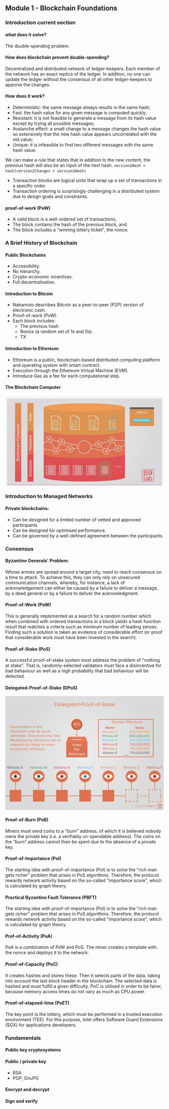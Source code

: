 ## Module 1 - Blockchain Foundations
### Introduction current section

#### what does it solve?
The double-spending problem.

#### How does blockchain prevent double-spending?
Decentralized and distributed network of ledger-keepers. Each member of the network has an exact replica of the ledger. In addition, no one can update the ledger without the consensus of all other ledger-keepers to approve the changes. 

#### How does it work?
- Deterministic: the same message always results in the same hash;
- Fast: the hash value for any given message is computed quickly;
- Resistant: it is not feasible to generate a message from its hash value except by trying all possible messages;
- Avalanche effect: a small change to a message changes the hash value so extensively that the new hash value appears uncorrelated with the old value;
- Unique: it is infeasible to find two different messages with the same hash value.

We can make a rule that states that in addition to the new content, the previous hash will also be an input of the next hash.
`
version2Hash = hash(version2Changes + version1Hash)
`

- Transaction blocks are logical units that wrap up a set of transactions in a specific order.
- Transaction ordering is surprisingly challenging in a distributed system due to design goals and constraints.

#### proof-of-work (PoW) 
- A valid block is a well-ordered set of transactions,
- The block contains the hash of the previous block, and
- The block includes a "winning lottery ticket", the nonce.

### A Brief History of Blockchain
  
#### Public Blockchains
- Accessibility.
- No hierarchy.
- Crypto-economic incentives.
- Full decentralisation.

#### Introduction to Bitcoin
- Nakamoto describes Bitcoin as a peer-to-peer (P2P) version of electronic cash.
- Proof-of-work (PoW).
- Each block includes: 
    - The previous hash 
    - Nonce (a random set of 1s and 0s). 
    - TX 

#### Introduction to Ethereum
- Ethereum is a public, blockchain-based distributed computing platform and operating system with smart contract.
- Execution through the Ethereum Virtual Machine (EVM). 
- Introduce Gas as a fee for each computational step.

#### The Blockchain Computer
![Blockchain Computer](https://github.com/FernandoFH/Smart_Contract/blob/master/Tezos_Developer/Arch_BlockChaing_B9Lab.JPG)

### Introduction to Managed Networks

#### Private blockchains:
- Can be designed for a limited number of vetted and approved participants.
- Can be designed for optimised performance.
- Can be governed by a well-defined agreement between the participants.

### Consensus

#### Byzantine Generals' Problem:
Whose armies are spread around a target city, need to reach consensus on a time to attack. To achieve this, they can only rely on unsecured communication channels, whereby, for instance, a lack of acknowledgement can either be caused by a failure to deliver a message, by a dead general or by a failure to deliver the acknowledgment. 

#### Proof-of-Work (PoW)
This is generally implemented as a search for a random number which when combined with ordered transactions in a block yields a hash function result that matches a criteria such as minimum number of leading zeroes. Finding such a solution is taken as evidence of considerable effort (or proof that considerable work must have been invested in the search).

#### Proof-of-Stake (PoS)
A successful proof-of-stake system must address the problem of "nothing at stake". That is, randomly-selected validators must face a disincentive for bad behaviour as well as a high probability that bad behaviour will be detected. 

#### Delegated-Proof-of-Stake (DPoS)
![Delegated-Proof-of-Stake](https://github.com/FernandoFH/Smart_Contract/blob/master/Tezos_Developer/DPoS.JPG)

#### Proof-of-Burn (PoB)
Miners must send coins to a "burn" address, of which it is believed nobody owns the private key (i.e. a verifiably un-spendable address). The coins on the “burn” address cannot then be spent due to the absence of a private key.

#### Proof-of-Importance (PoI)
The starting idea with proof-of-importance (PoI) is to solve the "rich man gets richer" problem that arises in PoS algorithms. Therefore, the protocol rewards network activity based on the so-called "importance score", which is calculated by graph theory.

#### Practical Byzantine Fault Tolerance (PBFT)
The starting idea with proof-of-importance (PoI) is to solve the "rich man gets richer" problem that arises in PoS algorithms. Therefore, the protocol rewards network activity based on the so-called "importance score", which is calculated by graph theory.

#### Prof-of-Activity (PoA)
PoA is a combination of PoW and PoS. The miner creates a template with the nonce and deploys it to the network.

#### Proof-of-Capacity (PoC)
It creates hashes and stores these. Then it selects parts of the data, taking into account the last block header in the blockchain. The selected data is hashed and must fulfill a given difficulty. PoC is utilised in order to be fairer, because memory access times do not vary as much as CPU power.

#### Proof-of-elapsed-time (PoET)
The key point is the lottery, which must be performed in a trusted execution environment (TEE). For this purpose, Intel offers Software Guard Extensions (SGX) for applications developers.

### Fundamentals
#### Public key cryptosystems
#### Public / private key
- RSA
- PGP, GnuPG

#### Encrypt and decrypt

#### Sign and verify




